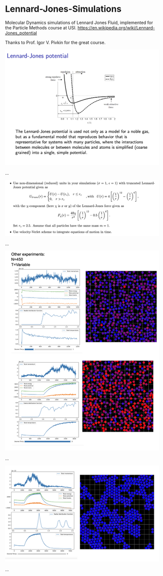 # Lennard-Jones-Simulations


Molecular Dynamics simulations of Lennard Jones Fluid, implemented for the Particle Methods course at USI.
https://en.wikipedia.org/wiki/Lennard-Jones_potential

Thanks to Prof. Igor V. Pivkin for the great course.

![LennardJones01](/LennardJones01.png)

...

![LennardJones0](/LennardJones0.png)

...

![LennardJones1](/LennardJones1.png)

...

![LennardJones2](/LennardJones2.png)

...
